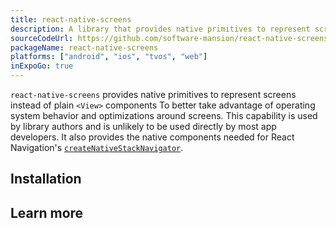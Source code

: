 ```yaml
---
title: react-native-screens
description: A library that provides native primitives to represent screens for better operating system behavior and screen optimizations.
sourceCodeUrl: https://github.com/software-mansion/react-native-screens
packageName: react-native-screens
platforms: ["android", "ios", "tvos", "web"]
inExpoGo: true
---
```


`react-native-screens` provides native primitives to represent screens instead of plain `<View>` components To better take advantage of operating system behavior and optimizations around screens. This capability is used by library authors and is unlikely to be used directly by most app developers. It also provides the native components needed for React Navigation's [`createNativeStackNavigator`](https://reactnavigation.org/docs/native-stack-navigator).

## Installation

## Learn more